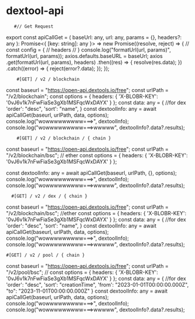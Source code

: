 # dextool-api
       #// Get Request
export const apiCallGet = (
    baseUrl: any,
    url: any,
    params = {},
    headers?: any
): Promise<{ [key: string]: any }> =>
    new Promise((resolve, reject) => {
        //   const config = {
        //     headers
        //   }
        console.log("formatUrl(url, params)", formatUrl(url, params));
        axios.defaults.baseURL = baseUrl;
        axios
            .get(formatUrl(url, params), headers)
            .then((res) => {
                resolve(res.data);
            })
            .catch((error) => {
                reject(error?.data);
            });
    });
    
        #[GET] / v2 / blockchain
const baseurl = "https://open-api.dextools.io/free";
const urlPath = "/v2/blockchain";
const options = {
    headers: {
        'X-BLOBR-KEY': '0vJ6v1k7nFwFiaSe3gXb1MSFqcWxDAYX'
    }
};
const data: any = {       //for dex
    'order': "desc",
    'sort': "name",
}
const dextoolInfo: any = await apiCallGet(baseurl, urlPath, data, options);
console.log("wowwwwwwwww===>", dextoolInfo);
console.log("wowwwwwwwww===>wwwww", dextoolInfo?.data?.results);
        
        #[GET] / v2 / blockchain / { chain }
const baseurl = "https://open-api.dextools.io/free";
const urlPath = "/v2/blockchain/bsc";   // ether
const options = {
    headers: {
        'X-BLOBR-KEY': '0vJ6v1k7nFwFiaSe3gXb1MSFqcWxDAYX'
    }
};

const dextoolInfo: any = await apiCallGet(baseurl, urlPath, {}, options);
console.log("wowwwwwwwww===>", dextoolInfo);
console.log("wowwwwwwwww===>wwwww", dextoolInfo?.data?.results);
        
      #[GET] / v2 / dex / { chain }
const baseurl = "https://open-api.dextools.io/free";
const urlPath = "/v2/blockchain/bsc";    //ether
const options = {
    headers: {
        'X-BLOBR-KEY': '0vJ6v1k7nFwFiaSe3gXb1MSFqcWxDAYX'
    }
};
const data: any = {       //for dex
    'order': "desc",
    'sort': "name",
}
const dextoolInfo: any = await apiCallGet(baseurl, urlPath, data, options);
console.log("wowwwwwwwww===>", dextoolInfo);
console.log("wowwwwwwwww===>wwwww", dextoolInfo?.data?.results);
        

	#[GET] / v2 / pool / { chain }
const baseurl = "https://open-api.dextools.io/free";
const urlPath = "/v2/pool/bsc";  //
const options = {
    headers: {
        'X-BLOBR-KEY': '0vJ6v1k7nFwFiaSe3gXb1MSFqcWxDAYX'
    }
};
const data: any = {       //for dex
    'order': "desc",
    'sort': "creationTime",
    'from': "2023-01-01T00:00:00.000Z",
    "to": "2023-11-01T00:00:00.000Z"
}
const dextoolInfo: any = await apiCallGet(baseurl, urlPath, data, options);
console.log("wowwwwwwwww===>", dextoolInfo);
console.log("wowwwwwwwww===>wwwww", dextoolInfo?.data?.results);


